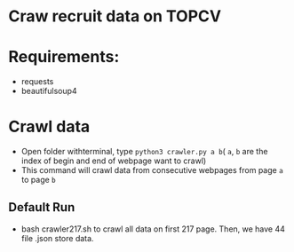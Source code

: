 
# Craw recruit data on TOPCV 

# Requirements:
- requests
- beautifulsoup4
# Crawl data
- Open folder withterminal, type `python3 crawler.py a b`( `a`, `b` are the index of begin and end of webpage want to crawl)
- This command will crawl data from consecutive webpages from page `a` to page `b`
## Default Run
- bash crawler217.sh to crawl all data on first 217 page. Then, we have 44 file .json store data.


